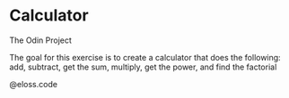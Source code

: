 # Calculator

The Odin Project

The goal for this exercise is to create a calculator that does the following:
add, subtract, get the sum, multiply, get the power, and find the factorial

@eloss.code
